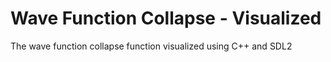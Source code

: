 # Wave Function Collapse - Visualized

The wave function collapse function visualized using C++ and SDL2
